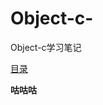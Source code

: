 # Object-c-
Object-c学习笔记 

[目录](https://github.com/huaqfantasy/Object-c-/blob/main/1-Hello_World.md) 

**咕咕咕**
